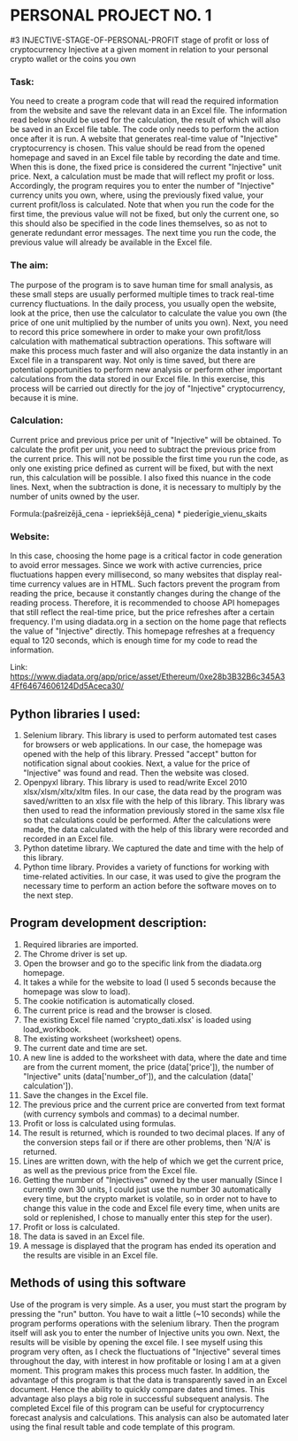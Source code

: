 # PERSONAL PROJECT NO. 1
#3 INJECTIVE-STAGE-OF-PERSONAL-PROFIT
stage of profit or loss of cryptocurrency Injective at a given moment in relation to your personal crypto wallet or the coins you own

### Task:
You need to create a program code that will read the required information from the website and save the relevant data in an Excel file. The information read below should be used for the calculation, the result of which will also be saved in an Excel file table. The code only needs to perform the action once after it is run. A website that generates real-time value of "Injective" cryptocurrency is chosen. This value should be read from the opened homepage and saved in an Excel file table by recording the date and time. When this is done, the fixed price is considered the current "Injective" unit price. Next, a calculation must be made that will reflect my profit or loss. Accordingly, the program requires you to enter the number of "Injective" currency units you own, where, using the previously fixed value, your current profit/loss is calculated. Note that when you run the code for the first time, the previous value will not be fixed, but only the current one, so this should also be specified in the code lines themselves, so as not to generate redundant error messages. The next time you run the code, the previous value will already be available in the Excel file.

### The aim:
The purpose of the program is to save human time for small analysis, as these small steps are usually performed multiple times to track real-time currency fluctuations. In the daily process, you usually open the website, look at the price, then use the calculator to calculate the value you own (the price of one unit multiplied by the number of units you own). Next, you need to record this price somewhere in order to make your own profit/loss calculation with mathematical subtraction operations. This software will make this process much faster and will also organize the data instantly in an Excel file in a transparent way. Not only is time saved, but there are potential opportunities to perform new analysis or perform other important calculations from the data stored in our Excel file. In this exercise, this process will be carried out directly for the joy of "Injective" cryptocurrency, because it is mine.

### Calculation:
Current price and previous price per unit of "Injective" will be obtained. To calculate the profit per unit, you need to subtract the previous price from the current price. This will not be possible the first time you run the code, as only one existing price defined as current will be fixed, but with the next run, this calculation will be possible. I also fixed this nuance in the code lines. Next, when the subtraction is done, it is necessary to multiply by the number of units owned by the user.

Formula:(pašreizējā_cena - iepriekšējā_cena) * piederīgie_vienu_skaits


### Website:
In this case, choosing the home page is a critical factor in code generation to avoid error messages. Since we work with active currencies, price fluctuations happen every millisecond, so many websites that display real-time currency values are in HTML. Such factors prevent the program from reading the price, because it constantly changes during the change of the reading process. Therefore, it is recommended to choose API homepages that still reflect the real-time price, but the price refreshes after a certain frequency. I'm using diadata.org in a section on the home page that reflects the value of "Injective" directly. This homepage refreshes at a frequency equal to 120 seconds, which is enough time for my code to read the information.

Link: https://www.diadata.org/app/price/asset/Ethereum/0xe28b3B32B6c345A34Ff64674606124Dd5Aceca30/ 


## Python libraries I used:
1. Selenium library. This library is used to perform automated test cases for browsers or web applications. In our case, the homepage was opened with the help of this library. Pressed "accept" button for notification signal about cookies. Next, a value for the price of "Injective" was found and read. Then the website was closed.
2. Openpyxl library. This library is used to read/write Excel 2010 xlsx/xlsm/xltx/xltm files. In our case, the data read by the program was saved/written to an xlsx file with the help of this library. This library was then used to read the information previously stored in the same xlsx file so that calculations could be performed. After the calculations were made, the data calculated with the help of this library were recorded and recorded in an Excel file.
3. Python datetime library. We captured the date and time with the help of this library.
4. Python time library. Provides a variety of functions for working with time-related activities. In our case, it was used to give the program the necessary time to perform an action before the software moves on to the next step.

## Program development description:
1. Required libraries are imported.
2. The Chrome driver is set up.
3. Open the browser and go to the specific link from the diadata.org homepage.
4. It takes a while for the website to load (I used 5 seconds because the homepage was slow to load).
5. The cookie notification is automatically closed.
6. The current price is read and the browser is closed.
7. The existing Excel file named 'crypto_dati.xlsx' is loaded using load_workbook.
8. The existing worksheet (worksheet) opens.
9. The current date and time are set.
10. A new line is added to the worksheet with data, where the date and time are from the current moment, the price (data['price']), the number of "Injective" units (data['number_of']), and the calculation (data[' calculation']).
11. Save the changes in the Excel file.
12. The previous price and the current price are converted from text format (with currency symbols and commas) to a decimal number.
13. Profit or loss is calculated using formulas.
14. The result is returned, which is rounded to two decimal places. If any of the conversion steps fail or if there are other problems, then 'N/A' is returned.
15. Lines are written down, with the help of which we get the current price, as well as the previous price from the Excel file.
16. Getting the number of "Injectives" owned by the user manually (Since I currently own 30 units, I could just use the number 30 automatically every time, but the crypto market is volatile, so in order not to have to change this value in the code and Excel file every time, when units are sold or replenished, I chose to manually enter this step for the user).
17. Profit or loss is calculated.
18. The data is saved in an Excel file.
19. A message is displayed that the program has ended its operation and the results are visible in an Excel file.

## Methods of using this software
Use of the program is very simple. As a user, you must start the program by pressing the "run" button. You have to wait a little (~10 seconds) while the program performs operations with the selenium library. Then the program itself will ask you to enter the number of Injective units you own. Next, the results will be visible by opening the excel file. I see myself using this program very often, as I check the fluctuations of "Injective" several times throughout the day, with interest in how profitable or losing I am at a given moment. This program makes this process much faster. In addition, the advantage of this program is that the data is transparently saved in an Excel document. Hence the ability to quickly compare dates and times. This advantage also plays a big role in successful subsequent analysis. The completed Excel file of this program can be useful for cryptocurrency forecast analysis and calculations. This analysis can also be automated later using the final result table and code template of this program.



